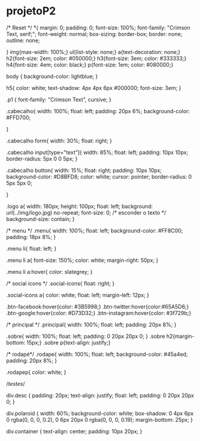 # projetoP2

/* Reset */
*{
    margin: 0;
    padding: 0;
    font-size: 100%;
    font-family: "Crimson Text, serif;";
    font-weight: normal;
    box-sizing: border-box;
    border: none;
    outline: none;
    
}
img{max-width: 100%;}
ul{list-style: none;}
a{text-decoration: none;}
h2{font-size: 2em; color: #050000;}
h3{font-size: 3em; color: #333333;}
h4{font-size: 4em; color: black;}
p{font-size: 1em; color: #080000;}

body {
    background-color: lightblue;
  }

h5{
    color: white;
    text-shadow: 4px 4px 6px #000000;
    font-size: 3em;
}

.p1 {
    font-family: "Crimson Text", cursive;
  }

.cabecalho{
    width: 100%;
    float: left;
    padding: 20px 6%;
    background-color: #FFD700;

}

.cabecalho form{
    width: 30%;
    float: right;
}

.cabecalho input[type="text"]{
    width: 85%;
    float: left;
    padding: 10px 10px;
    border-radius: 5px 0 0 5px;
}

.cabecalho button{
    width: 15%;
    float: right;
    padding: 10px 10px;
    background-color: #D8BFD8;
    color: white;
    cursor: pointer;
    border-radius: 0 5px 5px 0;

}

.logo a{
    width: 180px;
    height: 100px;
    float: left;
    background: url(../img/logo.jpg) no-repeat;
    font-size: 0; /* esconder o texto */
    background-size: contain;
}

/* menu */
.menu{
    width: 100%;
    float: left;
    background-color: #FF8C00;
    padding: 18px 8%;
}

.menu li{
    float: left;
}

.menu li a{
    font-size: 150%;
    color: white;
    margin-right: 50px;
}

.menu li a:hover{
    color: slategrey;
}

/* social icons */
.social-icons{
    float: right;
}

.social-icons a{
    color: white;
    float: left;
    margin-left: 12px;
}

.btn-facebook:hover{color: #3B5998;}
.btn-twitter:hover{color:#65A5D6;}
.btn-google:hover{color: #D73D32;}
.btn-instagram:hover{color: #3f729b;}

/* principal */
.principal{
    width: 100%;
    float: left;
    padding: 20px 8%;
}

.sobre{
    width: 100%;
    float: left;
    padding: 0 20px 20px 0;
}
.sobre h2{margin-bottom: 15px;}
.sobre p{text-align: justify;}

/* rodapé*/
.rodape{
    width: 100%;
    float: left;
    background-color: #45a4ed;
    padding: 20px 8%;
}

.rodapep{
    color: white;
}

/*testes*/
  
  div.desc {
    padding: 20px;
    text-align: justify;
    float: left;
    padding: 0 20px 20px 0;
  }

  div.polaroid {
    width: 60%;
    background-color: white;
    box-shadow: 0 4px 6px 0 rgba(0, 0, 0, 0.2), 0 6px 20px 0 rgba(0, 0, 0, 0.19);
    margin-bottom: 25px;
  }
  
  div.container {
    text-align: center;
    padding: 10px 20px;
  }
